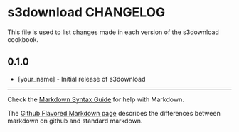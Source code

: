 # s3download CHANGELOG

This file is used to list changes made in each version of the s3download cookbook.

## 0.1.0
- [your_name] - Initial release of s3download

- - -
Check the [Markdown Syntax Guide](http://daringfireball.net/projects/markdown/syntax) for help with Markdown.

The [Github Flavored Markdown page](http://github.github.com/github-flavored-markdown/) describes the differences between markdown on github and standard markdown.
